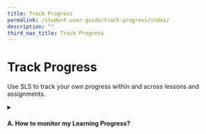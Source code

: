 ```yaml
---
title: Track Progress
permalink: /student-user-guide/track-progress/index/
description: ""
third_nav_title: Track Progress
---
```

<h1>Track Progress</h1>
<p>Use SLS to track your own progress within and across lessons and assignments.</p>
<details><summary><h4>A. How to monitor my Learning Progress?</h4></summary>
<ul>
    <li><a target="_blank" href="/student-user-guide/track-progress/access-learning-progress/">(A1,1) Access Learning Progress</a></li>
    <li><a target="_blank" href="/student-user-guide/track-progress/view-by-topic/">(A2,1) View by Topic</a></li>
    <li><a target="_blank" href="/student-user-guide/track-progress/view-by-month/">(A2,2) View by Month</a></li>
    <li><a target="_blank" href="/student-user-guide/track-progress/view-by-question/">(A2,3) View by Question</a></li>
</ul>
  </details>